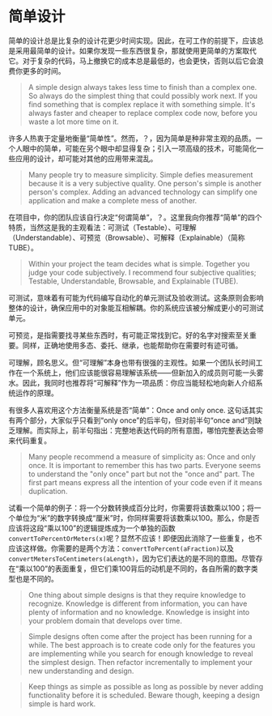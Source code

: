 # 简单设计

简单的设计总是比复杂的设计花更少时间实现。因此，在可工作的前提下，应该总是采用最简单的设计。如果你发现一些东西很复杂，那就使用更简单的方案取代它。对于复杂的代码，马上撤换它的成本总是最低的，也会更快，否则以后它会浪费你更多的时间。

> A simple design always takes less time to finish than a complex one. So always do the simplest thing that could possibly work next. If you find something that is complex replace it with something simple. It's always faster and cheaper to replace complex code now, before you waste a lot more time on it.

许多人热衷于定量地衡量“简单性”。然而，？，因为简单是种非常主观的品质。一个人眼中的简单，可能在另个眼中却显得复杂；引入一项高级的技术，可能简化一些应用的设计，却可能对其他的应用带来混乱。

> Many people try to measure simplicity. Simple defies measurement because it is a very subjective quality. One person's simple is another person's complex. Adding an advanced technology can simplify one application and make a complete mess of another.
 
在项目中，你的团队应该自行决定“何谓简单”，？。这里我向你推荐“简单”的四个特质，当然这是我的主观看法：可测试（Testable）、可理解（Understandable）、可预览（Browsable）、可解释（Explainable）（简称TUBE）。
 
> Within your project the team decides what is simple. Together you judge your code subjectively. I recommend four subjective qualities; Testable, Understandable, Browsable, and Explainable (TUBE).

可测试，意味着有可能为代码编写自动化的单元测试及验收测试。这条原则会影响整体的设计，确保应用中的对象能互相解耦。你的系统应该被分解成更小的可测试单元。

可预览，是指需要找寻某些东西时，有可能正常找到它。好的名字对搜索至关重要。同样，正确地使用多态、委托、继承，也能帮助你在需要时有迹可循。

可理解，顾名思义。但“可理解”本身也带有很强的主观性。如果一个团队长时间工作在一个系统上，他们应该能很容易理解该系统——但新加入的成员则可能一头雾水。因此，我同时也推荐将“可解释”作为一项品质：你应当能轻松地向新人介绍系统运作的原理。

有很多人喜欢用这个方法衡量系统是否“简单”：Once and only once. 这句话其实有两个部分，大家似乎只看到“only once”的后半句，但对前半句“once and”则缺乏理解。而实际上，前半句指出：完整地表达代码的所有意图，哪怕完整表达会带来代码重复。

> Many people recommend a measure of simplicity as: Once and only once. It is important to remember this has two parts. Everyone seems	to understand the "only once" part but not the "once and" part. The first part means express all the intention of your code even if it means duplication.

试看一个简单的例子：将一个分数转换成百分比时，你需要将该数乘以100；将一个单位为“米”的数字转换成“厘米”时，你同样需要将该数乘以100。那么，你是否应该将这段“乘以100”的逻辑提炼成为一个单独的函数`convertToPercentOrMeters(x)`呢？显然不应该！即便因此消除了一些重复，也不应该这样做。你需要的是两个方法：`convertToPercent(aFraction)`以及`convertMetersToCentimeters(aLength)`，因为它们表达的是不同的意图。尽管存在“乘以100”的表面重复，但它们乘100背后的动机是不同的，各自所需的数字类型也是不同的。

> One thing about simple designs is that they require knowledge to recognize. Knowledge is different from information, you can have plenty of information and no knowledge. Knowledge is insight into your problem domain that develops over time.
 
> Simple designs often come after the project has been running for a while. The best approach is to create code only for the features you are implementing while you search for enough knowledge to reveal the simplest design. Then refactor incrementally to implement your new understanding and design.
 
> Keep things as simple as possible as long as possible by never adding functionality before it is scheduled. Beware though, keeping a design simple is hard work.
 
